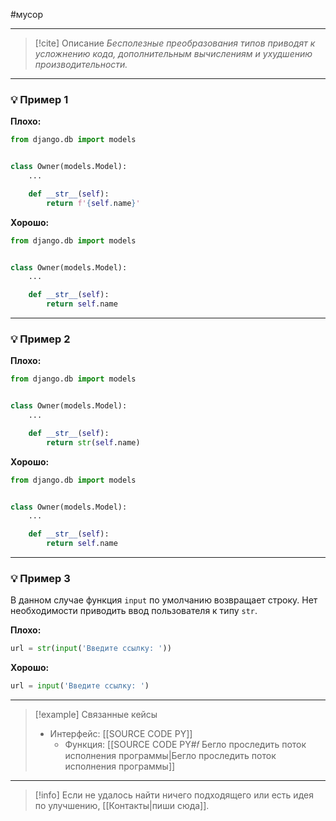 #мусор 
***

> [!cite] Описание
>_Бесполезные преобразования типов приводят к усложнению кода, дополнительным вычислениям и ухудшению производительности._

***
### 💡 Пример 1


**Плохо:**
```python
from django.db import models


class Owner(models.Model):
	...

	def __str__(self):
		return f'{self.name}'
```

**Хорошо:**
```python
from django.db import models


class Owner(models.Model):
	...

	def __str__(self):
		return self.name
```

***
### 💡 Пример 2


**Плохо:**
```python
from django.db import models


class Owner(models.Model):
	...

	def __str__(self):
		return str(self.name)
```

**Хорошо:**
```python
from django.db import models


class Owner(models.Model):
	...

	def __str__(self):
		return self.name
```

***
### 💡 Пример 3
В данном случае функция `input` по умолчанию возвращает строку. Нет необходимости приводить ввод пользователя к типу `str`.

**Плохо:**
```python
url = str(input('Введите ссылку: '))
```

**Хорошо:**
```python
url = input('Введите ссылку: ')
```

***

> [!example] Связанные кейсы
>- Интерфейс: [[SOURCE CODE PY]]
>	- Функция: [[SOURCE CODE PY#𝑓 Бегло проследить поток исполнения программы|Бегло проследить поток исполнения программы]]

***

> [!info]
> Если не удалось найти ничего подходящего или есть идея по улучшению, [[Контакты|пиши сюда]].
